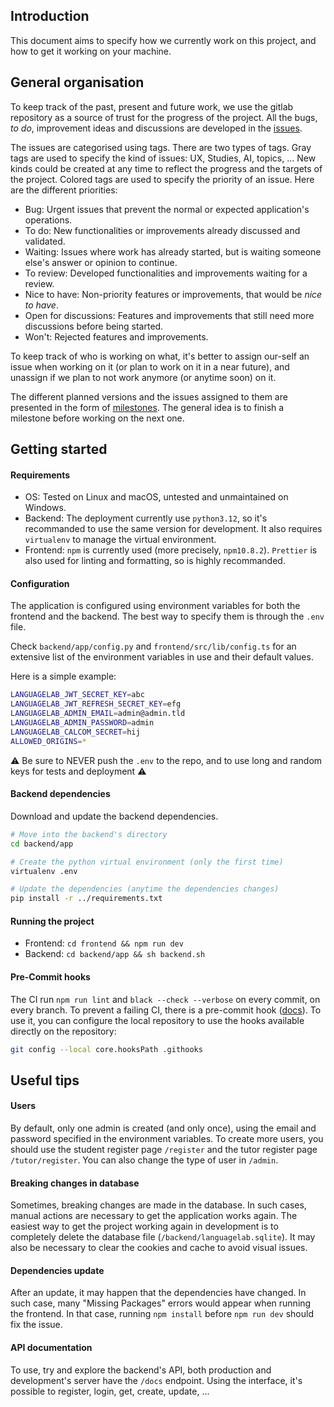 ## Introduction

This document aims to specify how we currently work on this project, and how to get it working on your machine.

## General organisation

To keep track of the past, present and future work, we use the gitlab repository as a source of trust for the progress of the project. All the bugs, *to do*, improvement ideas and discussions are developed in the [issues](https://forge.uclouvain.be/sbibauw/languagelab/-/issues).

The issues are categorised using tags. There are two types of tags. Gray tags are used to specify the kind of issues: UX, Studies, AI, topics, ... New kinds could be created at any time to reflect the progress and the targets of the project. Colored tags are used to specify the priority of an issue. Here are the different priorities:

- Bug: Urgent issues that prevent the normal or expected application's operations.
- To do: New functionalities or improvements already discussed and validated.
- Waiting: Issues where work has already started, but is waiting someone else's answer or opinion to continue.
- To review: Developed functionalities and improvements waiting for a review.
- Nice to have: Non-priority features or improvements, that would be *nice to have*.
- Open for discussions: Features and improvements that still need more discussions before being started.
- Won't: Rejected features and improvements.

To keep track of who is working on what, it's better to assign our-self an issue when working on it (or plan to work on it in a near future), and unassign if we plan to not work anymore (or anytime soon) on it.

The different planned versions and the issues assigned to them are presented in the form of [milestones](https://forge.uclouvain.be/sbibauw/languagelab/-/milestones). The general idea is to finish a milestone before working on the next one.


## Getting started

#### Requirements

- OS: Tested on Linux and macOS, untested and unmaintained on Windows.
- Backend: The deployment currently use `python3.12`, so it's recommanded to use the same version for development. It also requires `virtualenv` to manage the virtual environment.
- Frontend: `npm` is currently used (more precisely, `npm10.8.2`). `Prettier` is also used for linting and formatting, so is highly recommanded.

#### Configuration

The application is configured using environment variables for both the frontend and the backend. The best way to specify them is through the `.env` file. 

Check `backend/app/config.py` and `frontend/src/lib/config.ts` for an extensive list of the environment variables in use and their default values.

Here is a simple example:
```sh
LANGUAGELAB_JWT_SECRET_KEY=abc
LANGUAGELAB_JWT_REFRESH_SECRET_KEY=efg
LANGUAGELAB_ADMIN_EMAIL=admin@admin.tld
LANGUAGELAB_ADMIN_PASSWORD=admin
LANGUAGELAB_CALCOM_SECRET=hij
ALLOWED_ORIGINS=*
```
⚠ Be sure to NEVER push the `.env` to the repo, and to use long and random keys for tests and deployment ⚠

#### Backend dependencies

Download and update the backend dependencies.

```sh
# Move into the backend's directory
cd backend/app

# Create the python virtual environment (only the first time)
virtualenv .env

# Update the dependencies (anytime the dependencies changes)
pip install -r ../requirements.txt
```

#### Running the project

- Frontend: `cd frontend && npm run dev`
- Backend: `cd backend/app && sh backend.sh`

#### Pre-Commit hooks

The CI run `npm run lint` and `black --check --verbose` on every commit, on every branch. To prevent a failing CI, there is a pre-commit hook ([docs](https://git-scm.com/book/ms/v2/Customizing-Git-Git-Hooks)). To use it, you can configure the local repository to use the hooks available directly on the repository:
```sh
git config --local core.hooksPath .githooks
```

## Useful tips

#### Users

By default, only one admin is created (and only once), using the email and password specified in the environment variables. To create more users, you should use the student register page `/register` and the tutor register page `/tutor/register`. You can also change the type of user in `/admin`.

#### Breaking changes in database

Sometimes, breaking changes are made in the database. In such cases, manual actions are necessary to get the application works again. The easiest way to get the project working again in development is to completely delete the database file (`/backend/languagelab.sqlite`). It may also be necessary to clear the cookies and cache to avoid visual issues.

#### Dependencies update

After an update, it may happen that the dependencies have changed. In such case, many "Missing Packages" errors would appear when running the frontend. In that case, running `npm install` before `npm run dev` should fix the issue.

#### API documentation

To use, try and explore the backend's API, both production and development's server have the `/docs` endpoint. Using the interface, it's possible to register, login, get, create, update, ...

